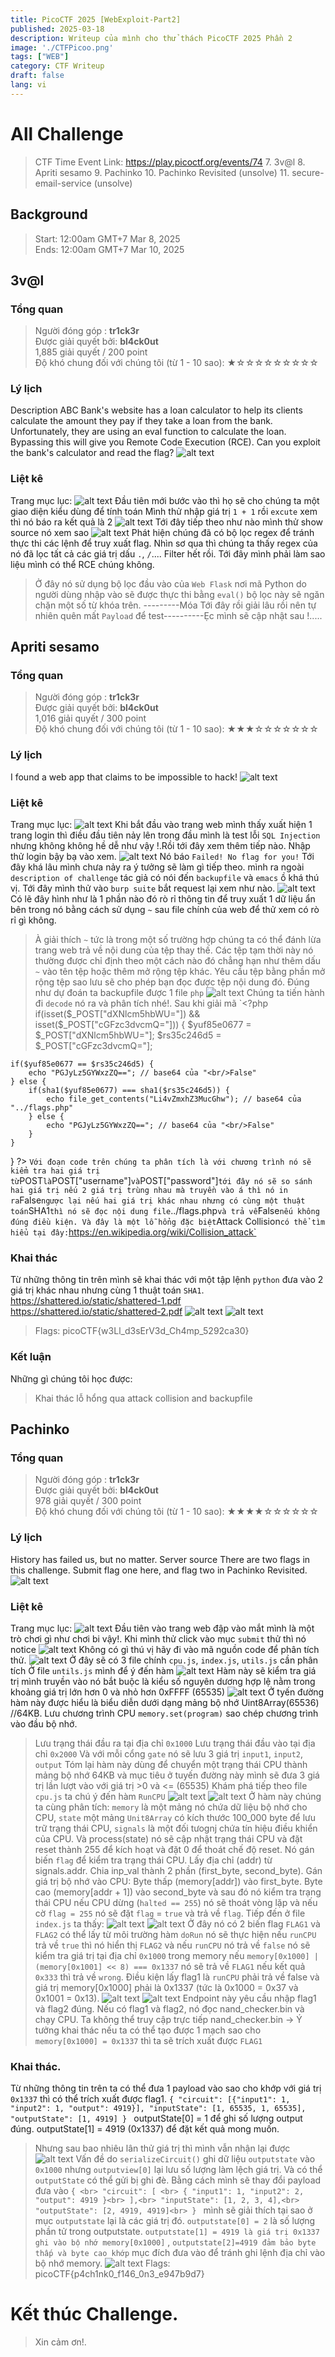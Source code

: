 ```yaml
---
title: PicoCTF 2025 [WebExploit-Part2]
published: 2025-03-18
description: Writeup của mình cho thử thách PicoCTF 2025 Phần 2
image: './CTFPicoo.png'
tags: ["WEB"]
category: CTF Writeup
draft: false 
lang: vi
---
```

# All Challenge 
> CTF Time Event Link:
> https://play.picoctf.org/events/74
> 7. 3v@l
> 8. Apriti sesamo
> 9. Pachinko
> 10. Pachinko Revisited (unsolve)
> 11. secure-email-service (unsolve)
## Background
> Start: 12:00am GMT+7 Mar 8, 2025 <br>
> Ends: 12:00am GMT+7 Mar 10, 2025  
## 3v@l
### Tổng quan
> Người đóng góp : <b>tr1ck3r</b> <br>
> Được giải quyết bởi: <b>bl4ck0ut</b> <br>
> 1,885 giải quyết / 200 point <br>
> Độ khó chung đối với chúng tôi (từ 1 - 10 sao): ★☆☆☆☆☆☆☆☆☆
### Lý lịch
Description
ABC Bank's website has a loan calculator to help its clients calculate the amount they pay if they take a loan from the bank. Unfortunately, they are using an eval function to calculate the loan. Bypassing this will give you Remote Code Execution (RCE). Can you exploit the bank's calculator and read the flag?
![alt text](image-40.png)
### Liệt kê
Trang mục lục:
![alt text](image-41.png)
Đầu tiên mới bước vào thì họ sẽ cho chúng ta một giao diện kiểu dùng để tính toán Mình thử nhập giá trị `1 + 1` rồi `excute` xem thì nó báo ra kết quả là 2 
![alt text](image-42.png)
Tới đây tiếp theo như nào mình thử show source nó xem sao 
![alt text](image-43.png)
Phát hiện chúng đã có bộ lọc regex để tránh thực thi các lệnh để truy xuất flag. Nhìn sơ qua thì chúng ta thấy regex của nó đã lọc tất cả các giá trị dấu `.`, `/`.... Filter hết rồi. Tới đây mình phải làm sao liệu mình có thể RCE chúng không. 
> Ở đây nó sử dụng bộ lọc đầu vào của `Web Flask` nơi mã Python do người dùng nhập vào sẽ được thực thi bằng `eval()` bộ lọc này sẽ ngăn chặn một số từ khóa trên.
---------Móa Tới đây rồi giải lâu rồi nên tự nhiên quên mất `Payload` để test----------Ẹc mình sẽ cập nhật sau !.....
## Apriti sesamo
### Tổng quan
> Người đóng góp : <b>tr1ck3r</b> <br>
> Được giải quyết bởi: <b>bl4ck0ut</b> <br>
> 1,016 giải quyết / 300 point <br>
> Độ khó chung đối với chúng tôi (từ 1 - 10 sao): ★★★☆☆☆☆☆☆☆
### Lý lịch
I found a web app that claims to be impossible to hack!
![alt text](image-44.png)
### Liệt kê
Trang mục lục:
![alt text](image-45.png)
Khi bắt đầu vào trang web mình thấy xuất hiện 1 trang login thì điều đầu tiên nảy lên trong đầu mình là test lỗi `SQL Injection` nhưng không không hề dễ như vậy !.Rồi tới đây xem thêm tiếp nào. Nhập thử login bậy bạ vào xem.
![alt text](image-46.png)
Nó báo `Failed! No flag for you!`
Tới đây khá lâu mình chưa nảy ra ý tưởng sẽ làm gì tiếp theo. mình ra ngoài `description of challenge` tác giả có nói đến `backupfile` và `emacs` ồ khá thú vị.
Tới đây mình thử vào `burp suite` bắt request lại xem như nào. 
![alt text](image-47.png)
Có lẽ đây hình như là 1 phần nào đó rò rỉ thông tin để truy xuất 1 dữ liệu ẩn bên trong nó bằng cách sử dụng `~` sau file chính của web để thử xem có rò rỉ gì không.
> À giải thích `~` tức là trong một số trường hợp chúng ta có thể đánh lừa trang web trả về nội dung của tệp thay thế. Các tệp tạm thời này nó thường được chỉ định theo một cách nào đó chẳng hạn như thêm dấu `~` vào tên tệp hoặc thêm mở rộng tệp khác. Yêu cầu tệp bằng phần mở rộng tệp sao lưu sẽ cho phép bạn đọc được tệp nội dung đó.
Đúng như dự đoán ta backupfile được 1 file `php`
![alt text](image-48.png)
Chúng ta tiến hành đi `decode` nó ra và phân tích nhé!. Sau khi giải mã 
`<?php
 if(isset($_POST["dXNlcm5hbWU="]) && isset($_POST["cGFzc3dvcmQ="])) {
    $yuf85e0677 = $_POST["dXNlcm5hbWU="];
    $rs35c246d5 = $_POST["cGFzc3dvcmQ="];

    if($yuf85e0677 == $rs35c246d5) {
        echo "PGJyLz5GYWxzZQ=="; // base64 của "<br/>False"
    } else {
        if(sha1($yuf85e0677) === sha1($rs35c246d5)) {
            echo file_get_contents("Li4vZmxhZ3MucGhw"); // base64 của "../flags.php"
        } else {
            echo "PGJyLz5GYWxzZQ=="; // base64 của "<br/>False"
        }
    }
 }
?>
`
Với đoạn code trên chúng ta phân tích là với chương trình nó sẽ kiểm tra hai giá trị từ `POST` là `POST["username"]` và `POST["password"]` tới đây nó sẽ so sánh hai giá trị nếu 2 giá trị trùng nhau mà truyền vào á thì nó in ra `False` ngược lại nếu hai giá trị khác nhau nhưng có cùng một thuật toán `SHA1` thì nó sẽ đọc nội dung file `../flags.php` và trả về `False` nếu không đúng điều kiện. Và đây là một lỗ hổng đặc biệt `Attack Collision` có thể tìm hiểu tại đây: `https://en.wikipedia.org/wiki/Collision_attack`
### Khai thác
Từ những thông tin trên mình sẽ khai thác với một tập lệnh `python` đưa vào 2 giá trị khác nhau nhưng cùng 1 thuật toán `SHA1`.<br>
https://shattered.io/static/shattered-1.pdf<br>
https://shattered.io/static/shattered-2.pdf
![alt text](image-49.png)
![alt text](image-51.png)
> Flags: picoCTF{w3Ll_d3sErV3d_Ch4mp_5292ca30}
### Kết luận
Những gì chúng tôi học được:
> Khai thác lỗ hổng qua attack collision and backupfile
## Pachinko
### Tổng quan
> Người đóng góp : <b>tr1ck3r</b> <br>
> Được giải quyết bởi: <b>bl4ck0ut</b> <br>
> 978 giải quyết / 300 point <br>
> Độ khó chung đối với chúng tôi (từ 1 - 10 sao): ★★★★☆☆☆☆☆☆
### Lý lịch
History has failed us, but no matter. Server source There are two flags in this challenge. Submit flag one here, and flag two in Pachinko Revisited.
![alt text](image-52.png)
### Liệt kê
Trang mục lục: 
![alt text](image-53.png)
Đầu tiên vào trang web đập vào mắt mình là một trò chơi gì như chơi bi vậy!. 
Khi mình thử click vào mục `submit` thử thì nó notice 
![alt text](image-54.png)
Không có gì thú vị hãy đi vào mã nguồn code để phân tích thử.
![alt text](image-55.png)
Ở đây sẽ có 3 file chính `cpu.js`, `index.js`, `utils.js` cần phân tích
Ở file `untils.js` mình để ý đến hàm
![alt text](image-56.png)
Hàm này sẽ kiểm tra giá trị mình truyền vào nó bắt buộc là kiểu số nguyên dương hợp lệ nằm trong khoảng giá trị lớn hơn 0 và nhỏ hơn 0xFFFF (65535)
![alt text](image-57.png)
Ở tyến đường hàm này được hiểu là biểu diễn dưới dạng mảng bộ nhớ Uint8Array(65536) //64KB. Lưu chương trình CPU `memory.set(program)` sao chép chương trình vào đầu bộ nhớ.
> Lưu trạng thái đầu ra tại địa chỉ `0x1000`
> Lưu trạng thái đầu vào tại địa chỉ `0x2000`
> Và với mỗi cổng `gate` nó sẽ lưu 3 giá trị `input1`, `input2`, `output`
Tóm lại hàm này dùng để chuyển một trạng thái CPU thành mảng bộ nhớ 64KB và mục tiêu ở tuyến đường này mình sẽ đưa 3 giá trị lần lượt vào với giá trị >0 và <= (65535)
Khám phá tiếp theo file `cpu.js` ta chú ý đến hàm `RunCPU`
![alt text](image-58.png)
![alt text](image-59.png)
Ở hàm này chúng ta cùng phân tích: `memory` là một mảng nó chứa dữ liệu bộ nhớ cho CPU, `state` một mảng `Unit8Array` có kích thước 100_000 byte để lưu trữ trạng thái CPU, `signals` là một đối tưognj chứa tín hiệu điều khiển của CPU. Và process(state) nó sẽ cập nhật trạng thái CPU và đặt reset thành 255 để kích hoạt và đặt 0 để thoát chế độ reset. Nó gán biến `flag` để kiểm tra trạng thái CPU.
Lấy địa chỉ (addr) từ signals.addr.
Chia inp_val thành 2 phần (first_byte, second_byte).
Gán giá trị bộ nhớ vào CPU:
Byte thấp (memory[addr]) vào first_byte.
Byte cao (memory[addr + 1]) vào second_byte và sau đó nó kiểm tra trạng thái CPU nếu CPU dừng (`halted == 255`) nó sẽ thoát vòng lặp và nếu cờ `flag = 255` nó sẽ đặt `flag` = `true` và trả về `flag`.
Tiếp đến ở file `index.js` ta thấy:
![alt text](image-60.png)
![alt text](image-61.png)
Ở đây nó có 2 biến flag `FLAG1` và `FLAG2` có thể lấy từ môi trường hàm `doRun` nó sẽ thực hiện nếu `runCPU` trả về `true` thì nó hiển thị `FLAG2` và nếu `runCPU` nó trả về `false` nó sẽ kiểm tra giá trị tại địa chỉ `0x1000` trong memory nếu `memory[0x1000] | (memory[0x1001] << 8) === 0x1337` nó sẽ trả về `FLAG1` nếu kết quả `0x333` thì trả về `wrong`.
> Điều kiện lấy flag1 là `runCPU` phải trả về false và giá trị memory[0x1000] phải là 0x1337 (tức là 0x1000 = 0x37 và 0x1001 = 0x13).
![alt text](image-62.png)
![alt text](image-63.png)
Endpoint này yêu cầu nhập flag1 và flag2 đúng.
Nếu có flag1 và flag2, nó đọc nand_checker.bin và chạy CPU.
Ta không thể truy cập trực tiếp nand_checker.bin
-> Ý tưởng khai thác nếu ta có thể tạo được 1 mạch sao cho `memory[0x1000] = 0x1337` thì ta sẽ trích xuất được `FLAG1`
### Khai thác.
Từ những thông tin trên ta có thể đưa 1 payload vào sao cho khớp với giá trị `0x1337` thì có thể trích xuất được flag1.
`{
  "circuit": [{"input1": 1, "input2": 1, "output": 4919}],
  "inputState": [1, 65535, 1, 65535],
  "outputState": [1, 4919]
}
`
outputState[0] = 1 để ghi số lượng output đúng.
outputState[1] = 4919 (0x1337) để đặt kết quả mong muốn.
> Nhưng sau bao nhiêu lân thử giá trị thì mình vẫn nhận lại được
![alt text](image-64.png)
Vấn đề do `serializeCircuit()` ghi dữ liệu `outputstate` vào `0x1000` nhưng `outputview[0]` lại lưu số lượng làm lệch giá trị. Và có thể `outputState` có thể gửi bị ghi đè.
Bằng cách mình sẽ thay đổi payload đưa vào
`{ <br>
  "circuit": [ <br>
    { "input1": 1, "input2": 2, "output": 4919 }<br>
  ],<br>
  "inputState": [1, 2, 3, 4],<br>
  "outputState": [2, 4919, 4919]<br>
}
`
mình sẽ giải thích tại sao ở mục `outputstate` lại là các giá trị đó. `outputstate[0] = 2` là số lượng phần tử trong outputstate. `outputstate[1] = 4919 là giá trị 0x1337 ghi vào bộ nhớ memory[0x1000]` , `outputstate[2]=4919 đảm bảo byte thấp và byte cao khớp` mục đích đưa vào để tránh ghi lệnh địa chỉ vào bộ nhớ memory. 
![alt text](image-65.png)
> Flags: picoCTF{p4ch1nk0_f146_0n3_e947b9d7}
# Kết thúc Challenge.
> Xin cảm ơn!. 
